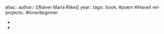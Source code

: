 alias::
author:: [[Rainer Maria Rilke]] 
year::
tags:: book, #poem #iHaveit 
rel-projects:: #InnerBeginner 



-
-